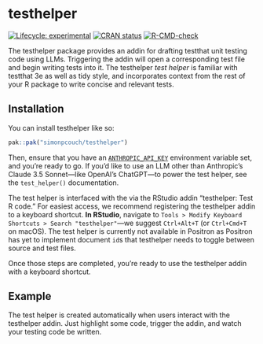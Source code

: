 
<!-- README.md is generated from README.Rmd. Please edit that file -->

# testhelper

<!-- badges: start -->

[![Lifecycle:
experimental](https://img.shields.io/badge/lifecycle-experimental-orange.svg)](https://lifecycle.r-lib.org/articles/stages.html#experimental)
[![CRAN
status](https://www.r-pkg.org/badges/version/testhelper)](https://CRAN.R-project.org/package=testhelper)
[![R-CMD-check](https://github.com/simonpcouch/testhelper/actions/workflows/R-CMD-check.yaml/badge.svg)](https://github.com/simonpcouch/testhelper/actions/workflows/R-CMD-check.yaml)
<!-- badges: end -->

The testhelper package provides an addin for drafting testthat unit
testing code using LLMs. Triggering the addin will open a corresponding
test file and begin writing tests into it. The testhelper *test helper* is
familiar with testthat 3e as well as tidy style, and incorporates
context from the rest of your R package to write concise and relevant
tests.

## Installation

You can install testhelper like so:

``` r
pak::pak("simonpcouch/testhelper")
```

Then, ensure that you have an
[`ANTHROPIC_API_KEY`](https://console.anthropic.com/) environment
variable set, and you’re ready to go. If you’d like to use an LLM other
than Anthropic’s Claude 3.5 Sonnet—like OpenAI’s ChatGPT—to power the
test helper, see the `test_helper()` documentation.

The test helper is interfaced with the via the RStudio addin “testhelper:
Test R code.” For easiest access, we recommend registering the testhelper
addin to a keyboard shortcut. **In RStudio**, navigate to
`Tools > Modify Keyboard Shortcuts > Search "testhelper"`—we suggest
`Ctrl+Alt+T` (or `Ctrl+Cmd+T` on macOS). The test helper is
currently not available in Positron as Positron has yet to implement
document `id`s that testhelper needs to toggle between source and test
files.

Once those steps are completed, you’re ready to use the testhelper addin
with a keyboard shortcut.

## Example

The test helper is created automatically when users interact with the
testhelper addin. Just highlight some code, trigger the addin, and watch
your testing code be written.
